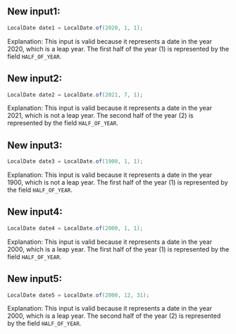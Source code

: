 ## New input1:
```java
LocalDate date1 = LocalDate.of(2020, 1, 1);
```
Explanation: This input is valid because it represents a date in the year 2020, which is a leap year. The first half of the year (1) is represented by the field `HALF_OF_YEAR`.

## New input2:
```java
LocalDate date2 = LocalDate.of(2021, 7, 1);
```
Explanation: This input is valid because it represents a date in the year 2021, which is not a leap year. The second half of the year (2) is represented by the field `HALF_OF_YEAR`.

## New input3:
```java
LocalDate date3 = LocalDate.of(1900, 1, 1);
```
Explanation: This input is valid because it represents a date in the year 1900, which is not a leap year. The first half of the year (1) is represented by the field `HALF_OF_YEAR`.

## New input4:
```java
LocalDate date4 = LocalDate.of(2000, 1, 1);
```
Explanation: This input is valid because it represents a date in the year 2000, which is a leap year. The first half of the year (1) is represented by the field `HALF_OF_YEAR`.

## New input5:
```java
LocalDate date5 = LocalDate.of(2000, 12, 31);
```
Explanation: This input is valid because it represents a date in the year 2000, which is a leap year. The second half of the year (2) is represented by the field `HALF_OF_YEAR`.
